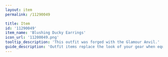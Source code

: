 ```yaml
---
layout: item
permalink: /11290049

title: Item
id: '11290049'
item_name: 'Blushing Ducky Earrings'
icon_url: '11200049.png'
tooltip_description: 'This outfit was forged with the Glamour Anvil.'
guide_description: 'Outfit items replace the look of your gear when equipped.'
---
```

